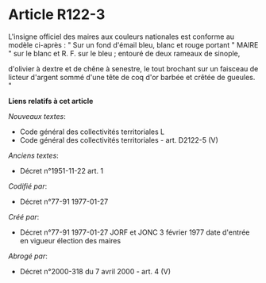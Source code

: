 # Article R122-3

L'insigne officiel des maires aux couleurs nationales est conforme au modèle ci-après    : " Sur un fond d'émail bleu, blanc
et rouge portant " MAIRE " sur le blanc et R. F. sur le bleu ; entouré de deux rameaux de sinople, 

d'olivier à dextre et de chêne à senestre, le tout brochant sur un faisceau de licteur d'argent sommé d'une tête de coq d'or
barbée et crêtée de gueules. "

**Liens relatifs à cet article**

_Nouveaux textes_:

  - Code général des collectivités territoriales L
  - Code général des collectivités territoriales - art. D2122-5 (V)

_Anciens textes_:

  - Décret n°1951-11-22 art. 1

_Codifié par_:

  - Décret n°77-91 1977-01-27

_Créé par_:

  - Décret n°77-91 1977-01-27 JORF et JONC 3 février 1977 date d'entrée en vigueur élection des maires

_Abrogé par_:

  - Décret n°2000-318 du 7 avril 2000 - art. 4 (V)
